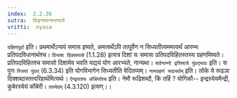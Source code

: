 ```yaml
---
index:  2.2.26
sutra:  दिङ्नामान्यन्तराले
vritti:  nyasa
---
```


`दक्षिणपूर्वा` इति। प्रथमार्थेऽप्ययं समास इष्यते, अमत्वर्थेऽपि तत्पूर्वेण न सिध्यतीत्यममत्वर्थं आरम्भः प्रतिपदविधानार्थश्च। `विभाषा दिक्समासे` (1.1.28) इत्यत्र दिशां यः समासः प्रतिपदविहितस्तस्य ग्रहणमिष्यते। प्रतिपदविहितश्च समासो दिशामेव भवति यद्ययं योग आरभ्यते, नान्यथा। `सर्वनाम्नो वृत्तिमात्रे पुंवद्भावः` इति। स पुनः `स्त्रियां पुंवत्` (6.3.34) इति योगविभागेन सिध्यतीति वेदितव्यम्। `नामग्रहणं रूढ्यर्थम्` इति। लोके ये रूढञा दिक्शब्दास्तत्परिहार्थमित्यर्थः। `ऐन्द्र्याश्च कौबेर्याश्च` इति। नेमौ रूढिशब्दौ, किं तर्हि ? योगिकौ-- इन्द्रस्येयमैन्द्री, कुबेरस्येयं कौबेरी। `तस्येदम्` (4.3.120) इत्यण्।।

